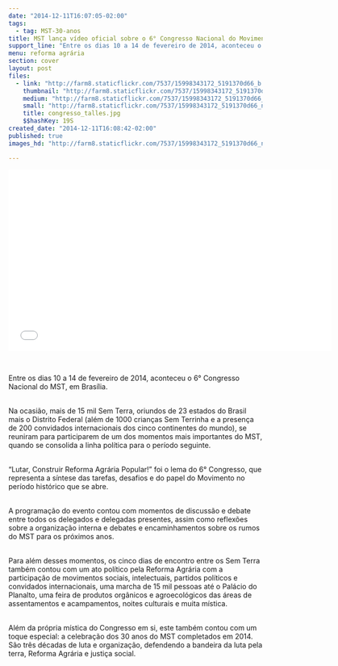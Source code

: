 ```yaml
---
date: "2014-12-11T16:07:05-02:00"
tags:
  - tag: MST-30-anos
title: MST lança vídeo oficial sobre o 6° Congresso Nacional do Movimento
support_line: "Entre os dias 10 a 14 de fevereiro de 2014, aconteceu o 6° Congresso Nacional do MST, em Brasília, onde mais de 15 mil Sem Terra se reuniram para participarem de um dos momentos mais importantes do Movimento."
menu: reforma agrária
section: cover
layout: post
files:
  - link: "http://farm8.staticflickr.com/7537/15998343172_5191370d66_b.jpg"
    thumbnail: "http://farm8.staticflickr.com/7537/15998343172_5191370d66_t.jpg"
    medium: "http://farm8.staticflickr.com/7537/15998343172_5191370d66_z.jpg"
    small: "http://farm8.staticflickr.com/7537/15998343172_5191370d66_n.jpg"
    title: congresso_talles.jpg
    $$hashKey: 19S
created_date: "2014-12-11T16:08:42-02:00"
published: true
images_hd: "http://farm8.staticflickr.com/7537/15998343172_5191370d66_n.jpg"

---
```

<p><iframe allowfullscreen="" frameborder="0" height="360" src="//www.youtube.com/embed/mcPhrGPktJc" width="640"></iframe></p>

<p>&nbsp;</p>

<p>Entre os dias 10 a 14 de fevereiro de 2014, aconteceu o 6&deg; Congresso Nacional do MST, em Bras&iacute;lia.&nbsp;</p>

<p><br />
Na ocasi&atilde;o, mais de 15 mil Sem Terra, oriundos de 23 estados do Brasil mais o Distrito Federal (al&eacute;m de 1000 crian&ccedil;as Sem Terrinha e a presen&ccedil;a de 200 convidados internacionais dos cinco continentes do mundo), se reuniram para participarem de um dos momentos mais importantes do MST, quando se consolida a linha pol&iacute;tica para o per&iacute;odo seguinte.&nbsp;</p>

<p><br />
&ldquo;Lutar, Construir Reforma Agr&aacute;ria Popular!&rdquo; foi o lema do 6&deg; Congresso, que representa a s&iacute;ntese das tarefas, desafios e do papel do Movimento no per&iacute;odo hist&oacute;rico que se abre.</p>

<p><br />
A programa&ccedil;&atilde;o do evento contou com momentos de discuss&atilde;o e debate entre todos os delegados e delegadas presentes, assim como reflex&otilde;es sobre a organiza&ccedil;&atilde;o interna e debates e encaminhamentos sobre os rumos do MST para os pr&oacute;ximos anos.&nbsp;</p>

<p><br />
Para al&eacute;m desses momentos, os cinco dias de encontro entre os Sem Terra tamb&eacute;m contou com um ato pol&iacute;tico pela Reforma Agr&aacute;ria com a participa&ccedil;&atilde;o de movimentos sociais, intelectuais, partidos pol&iacute;ticos e convidados internacionais, uma marcha de 15 mil pessoas at&eacute; o Pal&aacute;cio do Planalto, uma feira de produtos org&acirc;nicos e agroecol&oacute;gicos das &aacute;reas de assentamentos e acampamentos, noites culturais e muita m&iacute;stica.</p>

<p><br />
Al&eacute;m da pr&oacute;pria m&iacute;stica do Congresso em si, este tamb&eacute;m contou com um toque especial: a celebra&ccedil;&atilde;o dos 30 anos do MST completados em 2014. S&atilde;o tr&ecirc;s d&eacute;cadas de luta e organiza&ccedil;&atilde;o, defendendo a bandeira da luta pela terra, Reforma Agr&aacute;ria e justi&ccedil;a social.</p>
